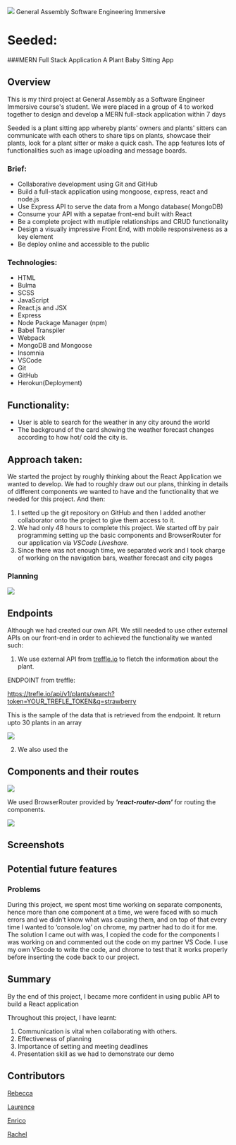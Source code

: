 
![](https://ga-dash.s3.amazonaws.com/production/assets/logo-9f88ae6c9c3871690e33280fcf557f33.png)
General Assembly Software Engineering Immersive

# Seeded: 
###MERN Full Stack Application
A Plant Baby Sitting App

## Overview 
This is my third project at General Assembly as a Software Engineer Immersive course's student. We were placed in a group of 4 to worked together to design and develop a MERN full-stack application within 7 days

Seeded is a plant sitting app whereby plants' owners and plants' sitters can communicate with each others to share tips on plants, showcase their plants, look for a plant sitter or make a quick cash.
The app features lots of functionalities such as image uploading and message boards.

### Brief:

* Collaborative development using Git and GitHub
* Build a full-stack application using mongoose, express, react and node.js 
* Use Express API to serve the data from a Mongo database( MongoDB)
* Consume your API with a sepatae front-end built with React
* Be a complete project with mutliple relationships and CRUD functionality 
* Design a visually impressive Front End, with mobile responsiveness as a key element
* Be deploy online and accessible to the public

### Technologies:

* HTML
* Bulma
* SCSS
* JavaScript
* React.js and JSX 
* Express
* Node Package Manager (npm)
* Babel Transpiler
* Webpack
* MongoDB and Mongoose
* Insomnia
* VSCode
* Git 
* GitHub 
* Herokun(Deployment)


## Functionality: 
* User is able to search for the weather in any city around the world
* The background of the card showing the weather forecast changes according to how hot/ cold the city is. 

## Approach taken:
We started the project by roughly thinking about the React Application we wanted to develop. 
We had to roughly draw out our plans, thinking in details of different components we wanted to have and the functionality that we needed for this project. And then:

1. I setted up the git repository on GitHub and then I added another collaborator onto the project to give them access to it. 
2. We had only 48 hours to complete this project. We started off by pair programming setting up the basic components and BrowserRouter for our application via *VSCode Liveshare*. 
3. Since there was not enough time, we separated work and I took charge of working on the navigation bars, weather forecast and city pages


### Planning 
![](https://i.imgur.com/aCunmkx.png)

## Endpoints
Although we had created our own API. We still needed to use other external APIs on our front-end in order to achieved the functionality we wanted such:

1. We use external API from [treffle.io](https://trefle.io/) to fletch the information about the plant.

ENDPOINT from treffle:

https://trefle.io/api/v1/plants/search?token=YOUR_TREFLE_TOKEN&q=strawberry

This is the sample of the data that is retrieved from the endpoint. It return upto 30 plants in an array 

![](https://i.imgur.com/k8xGLT9.png)



2. We also used the 


## Components and their routes
![](https://i.imgur.com/OoaOJifm.png)

We used BrowserRouter provided by ***'react-router-dom'*** for routing the components.


![](https://i.imgur.com/w3O6MFyl.png)

## Screenshots


## Potential future features

### Problems 
During this project, we spent most time working on separate components, hence more than one component at a time, we were faced with so much errors and we didn’t know what was causing them, and on top of that every time I wanted to ‘console.log’ on chrome, my partner had to do it for me. The solution I came out with was, I copied the code for the components I was working on and commented out the code on my partner VS Code.  I use my own VScode to write the code, and chrome to test that it works properly before inserting the code back to our project. 

## Summary

By the end of this project, I became more confident in using public API to build a React application

Throughout this project, I have learnt:

1. Communication is vital when collaborating with others. 
2. Effectiveness of planning 
3. Importance of setting and meeting deadlines
4. Presentation skill as we had to demonstrate our demo


## Contributors


[Rebecca](https://github.com/rebeccaacioadea)

[Laurence](https://github.com/ProDigresser)

[Enrico](https://github.com/bacxhus)

[Rachel](https://github.com/rachel-beale)

